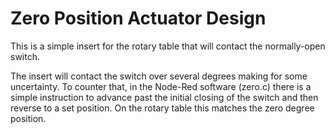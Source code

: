# Zero Position Actuator Design

This is a simple insert for the rotary table that will contact the normally-open switch.

The insert will contact the switch over several degrees making for some uncertainty. To counter that, in the Node-Red software (zero.c) there is a simple instruction to advance past the initial closing of the switch and then reverse to a set position. On the rotary table this matches the zero degree position.

